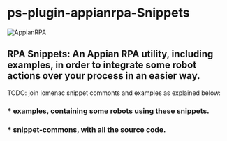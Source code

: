 # ps-plugin-appianrpa-Snippets
![AppianRPA](https://www.appian.com/wp-content/uploads/2020/03/ap_rpa_lockup.png)

## RPA Snippets: An Appian RPA utility, including examples, in order to integrate some robot actions over your process in an easier way. 

TODO: join iomenac snippet commonts and examples as explained below:

### * examples, containing some robots using these snippets. 
### * snippet-commons, with all the source code.

